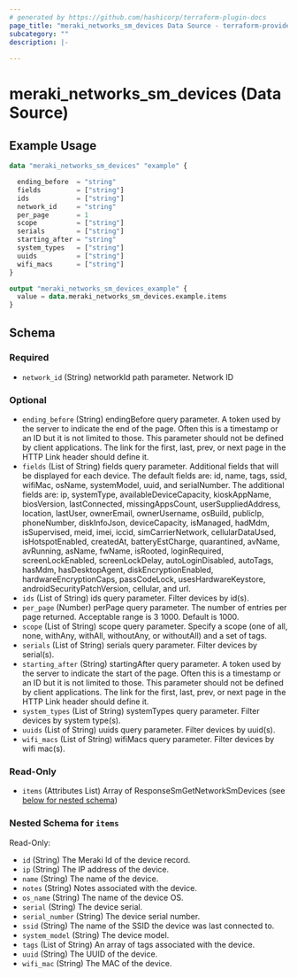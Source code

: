 ```yaml
---
# generated by https://github.com/hashicorp/terraform-plugin-docs
page_title: "meraki_networks_sm_devices Data Source - terraform-provider-meraki"
subcategory: ""
description: |-
  
---
```


# meraki_networks_sm_devices (Data Source)



## Example Usage

```terraform
data "meraki_networks_sm_devices" "example" {

  ending_before  = "string"
  fields         = ["string"]
  ids            = ["string"]
  network_id     = "string"
  per_page       = 1
  scope          = ["string"]
  serials        = ["string"]
  starting_after = "string"
  system_types   = ["string"]
  uuids          = ["string"]
  wifi_macs      = ["string"]
}

output "meraki_networks_sm_devices_example" {
  value = data.meraki_networks_sm_devices.example.items
}
```

<!-- schema generated by tfplugindocs -->
## Schema

### Required

- `network_id` (String) networkId path parameter. Network ID

### Optional

- `ending_before` (String) endingBefore query parameter. A token used by the server to indicate the end of the page. Often this is a timestamp or an ID but it is not limited to those. This parameter should not be defined by client applications. The link for the first, last, prev, or next page in the HTTP Link header should define it.
- `fields` (List of String) fields query parameter. Additional fields that will be displayed for each device.
    The default fields are: id, name, tags, ssid, wifiMac, osName, systemModel, uuid, and serialNumber. The additional fields are: ip,
    systemType, availableDeviceCapacity, kioskAppName, biosVersion, lastConnected, missingAppsCount, userSuppliedAddress, location, lastUser,
    ownerEmail, ownerUsername, osBuild, publicIp, phoneNumber, diskInfoJson, deviceCapacity, isManaged, hadMdm, isSupervised, meid, imei, iccid,
    simCarrierNetwork, cellularDataUsed, isHotspotEnabled, createdAt, batteryEstCharge, quarantined, avName, avRunning, asName, fwName,
    isRooted, loginRequired, screenLockEnabled, screenLockDelay, autoLoginDisabled, autoTags, hasMdm, hasDesktopAgent, diskEncryptionEnabled,
    hardwareEncryptionCaps, passCodeLock, usesHardwareKeystore, androidSecurityPatchVersion, cellular, and url.
- `ids` (List of String) ids query parameter. Filter devices by id(s).
- `per_page` (Number) perPage query parameter. The number of entries per page returned. Acceptable range is 3 1000. Default is 1000.
- `scope` (List of String) scope query parameter. Specify a scope (one of all, none, withAny, withAll, withoutAny, or withoutAll) and a set of tags.
- `serials` (List of String) serials query parameter. Filter devices by serial(s).
- `starting_after` (String) startingAfter query parameter. A token used by the server to indicate the start of the page. Often this is a timestamp or an ID but it is not limited to those. This parameter should not be defined by client applications. The link for the first, last, prev, or next page in the HTTP Link header should define it.
- `system_types` (List of String) systemTypes query parameter. Filter devices by system type(s).
- `uuids` (List of String) uuids query parameter. Filter devices by uuid(s).
- `wifi_macs` (List of String) wifiMacs query parameter. Filter devices by wifi mac(s).

### Read-Only

- `items` (Attributes List) Array of ResponseSmGetNetworkSmDevices (see [below for nested schema](#nestedatt--items))

<a id="nestedatt--items"></a>
### Nested Schema for `items`

Read-Only:

- `id` (String) The Meraki Id of the device record.
- `ip` (String) The IP address of the device.
- `name` (String) The name of the device.
- `notes` (String) Notes associated with the device.
- `os_name` (String) The name of the device OS.
- `serial` (String) The device serial.
- `serial_number` (String) The device serial number.
- `ssid` (String) The name of the SSID the device was last connected to.
- `system_model` (String) The device model.
- `tags` (List of String) An array of tags associated with the device.
- `uuid` (String) The UUID of the device.
- `wifi_mac` (String) The MAC of the device.
